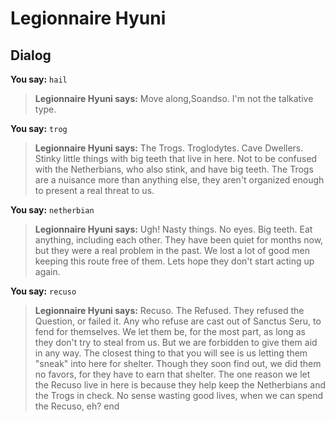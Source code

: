 # Legionnaire Hyuni
## Dialog

**You say:** `hail`



>**Legionnaire Hyuni says:** Move along,Soandso. I'm not the talkative type.

**You say:** `trog`



>**Legionnaire Hyuni says:** The Trogs.  Troglodytes.  Cave Dwellers.  Stinky little things with big teeth that live in here.  Not to be confused with the Netherbians, who also stink, and have big teeth.  The Trogs are a nuisance more than anything else, they aren't organized enough to present a real threat to us.

**You say:** `netherbian`



>**Legionnaire Hyuni says:** Ugh!  Nasty things.  No eyes.  Big teeth.  Eat anything, including each other.  They have been quiet for months now, but they were a real problem in the past.  We lost a lot of good men keeping this route free of them.  Lets hope they don't start acting up again.

**You say:** `recuso`



>**Legionnaire Hyuni says:** Recuso.  The Refused.  They refused the Question, or failed it.  Any who refuse are cast out of Sanctus Seru, to fend for themselves.  We let them be, for the most part, as long as they don't try to steal from us.  But we are forbidden to give them aid in any way.  The closest thing to that you will see is us letting them \"sneak\" into here for shelter.  Though they soon find out, we did them no favors, for they have to earn that shelter. The one reason we let the Recuso live in here is because  they help keep the Netherbians and the Trogs in check.  No sense wasting good lives, when we can spend the Recuso, eh?
end
